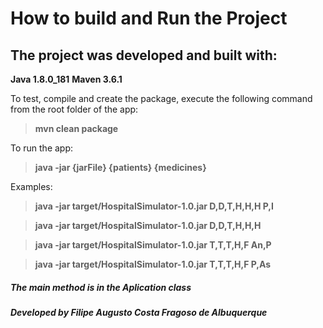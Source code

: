 # How to build and Run the Project

## The project was developed and built with:

**Java 1.8.0_181** 
**Maven 3.6.1**

To test, compile and create the package, execute the following command from the root folder of the app:

> **mvn clean package**

To run the app:

> **java -jar {jarFile} {patients} {medicines}**

Examples:

> **java -jar target/HospitalSimulator-1.0.jar D,D,T,H,H,H P,I**

> **java -jar target/HospitalSimulator-1.0.jar D,D,T,H,H,H**

> **java -jar target/HospitalSimulator-1.0.jar T,T,T,H,F An,P**

> **java -jar target/HospitalSimulator-1.0.jar T,T,T,H,F P,As**


##### The main method is in the **Aplication** class

###### **Developed by Filipe Augusto Costa Fragoso de Albuquerque**
